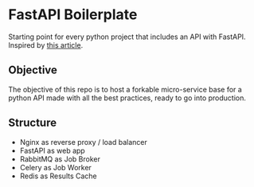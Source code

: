 # FastAPI Boilerplate

Starting point for every python project that includes an API with FastAPI. Inspired by [this article](https://testdriven.io/blog/fastapi-and-celery/).

## Objective

The objective of this repo is to host a forkable micro-service base for a python API made with all the best practices, ready to go into production.

## Structure

- Nginx as reverse proxy / load balancer
- FastAPI as web app
- RabbitMQ as Job Broker
- Celery as Job Worker
- Redis as Results Cache
